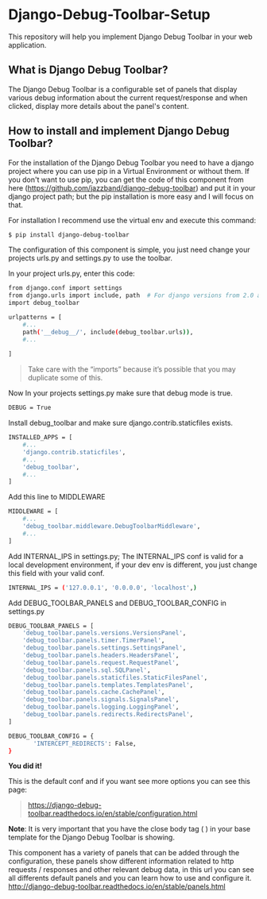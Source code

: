# Django-Debug-Toolbar-Setup
This repository will help you implement Django Debug Toolbar in your web application.

## What is Django Debug Toolbar?
The Django Debug Toolbar is a configurable set of panels that display various debug information about the current request/response and when clicked, display more details about the panel's content.

## How to install and implement Django Debug Toolbar?
For the installation of the Django Debug Toolbar you need to have a django project where you can use pip in a Virtual Environment or without them. If you don't want to use pip, you can get the code of this component from here (https://github.com/jazzband/django-debug-toolbar) and put it in your django project path; but the pip installation is more easy and I will focus on that.

For installation I recommend use the virtual env and execute this command:
```sh
$ pip install django-debug-toolbar
```
The configuration of this component is simple, you just need change your projects urls.py and settings.py to use the toolbar.

In your project urls.py, enter this code:
```sh
from django.conf import settings
from django.urls import include, path  # For django versions from 2.0 and up
import debug_toolbar

urlpatterns = [
    #...
    path('__debug__/', include(debug_toolbar.urls)),
    #...
    
] 
```
>Take care with the “imports” because it’s possible that you may duplicate some of this.

Now In your projects settings.py make sure that debug mode is true.
```sh
DEBUG = True
```
Install debug_toolbar and make sure django.contrib.staticfiles exists.
```sh
INSTALLED_APPS = [
    #...
    'django.contrib.staticfiles',
    #...
    'debug_toolbar',
    #...
]
```
Add this line to MIDDLEWARE
```sh
MIDDLEWARE = [
    #...
    'debug_toolbar.middleware.DebugToolbarMiddleware',
    #...
]
```
Add INTERNAL_IPS in settings.py; The INTERNAL_IPS conf is valid for a local development environment, if your dev env is different, you just change this field with your valid conf.
```sh
INTERNAL_IPS = ('127.0.0.1', '0.0.0.0', 'localhost',)
```
Add DEBUG_TOOLBAR_PANELS and DEBUG_TOOLBAR_CONFIG in settings.py
```sh
DEBUG_TOOLBAR_PANELS = [
    'debug_toolbar.panels.versions.VersionsPanel',
    'debug_toolbar.panels.timer.TimerPanel',
    'debug_toolbar.panels.settings.SettingsPanel',
    'debug_toolbar.panels.headers.HeadersPanel',
    'debug_toolbar.panels.request.RequestPanel',
    'debug_toolbar.panels.sql.SQLPanel',
    'debug_toolbar.panels.staticfiles.StaticFilesPanel',
    'debug_toolbar.panels.templates.TemplatesPanel',
    'debug_toolbar.panels.cache.CachePanel',
    'debug_toolbar.panels.signals.SignalsPanel',
    'debug_toolbar.panels.logging.LoggingPanel',
    'debug_toolbar.panels.redirects.RedirectsPanel',
]

DEBUG_TOOLBAR_CONFIG = {
       'INTERCEPT_REDIRECTS': False,
}
```
**You did it!**

This is the default conf and if you want see more options you can see this page:

>https://django-debug-toolbar.readthedocs.io/en/stable/configuration.html

**Note**: It is very important that you have the close body tag ( </body> ) in your base template for the Django Debug Toolbar is showing.

This component has a variety of panels that can be added through the configuration, these panels show different information related to http requests / responses and other relevant debug data, in this url you can see all differents default panels and you can learn how to use and configure it. http://django-debug-toolbar.readthedocs.io/en/stable/panels.html

